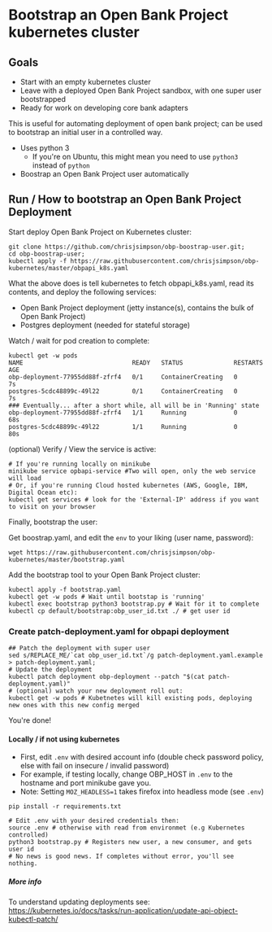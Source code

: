 # Bootstrap an Open Bank Project kubernetes cluster

## Goals

- Start with an empty kubernetes cluster
- Leave with a deployed Open Bank Project sandbox, with one super user bootstrapped
- Ready for work on developing core bank adapters

This is useful for automating deployment of open bank project; can
be used to bootstrap an initial user in a controlled way.

- Uses python 3
    - If you're on Ubuntu, this might mean you need to use `python3` instead of `python`
- Boostrap an Open Bank Project user automatically



## Run / How to bootstrap an Open Bank Project Deployment


Start deploy Open Bank Project on Kubernetes cluster:

```
git clone https://github.com/chrisjsimpson/obp-boostrap-user.git;
cd obp-boostrap-user;
kubectl apply -f https://raw.githubusercontent.com/chrisjsimpson/obp-kubernetes/master/obpapi_k8s.yaml
```
What the above does is tell kubernetes to fetch obpapi_k8s.yaml, read its contents, and deploy the following services:

  - Open Bank Project deployment (jetty instance(s), contains the bulk of Open Bank Project)
  - Postgres deployment (needed for stateful storage)

Watch / wait for pod creation to complete:
```
kubectl get -w pods
NAME                              READY   STATUS              RESTARTS   AGE
obp-deployment-77955dd88f-zfrf4   0/1     ContainerCreating   0          7s
postgres-5cdc48899c-49l22         0/1     ContainerCreating   0          7s
### Eventually... after a short while, all will be in 'Running' state
obp-deployment-77955dd88f-zfrf4   1/1     Running             0          68s
postgres-5cdc48899c-49l22         1/1     Running             0          80s
```

(optional) Verify / View the service is active:
```
# If you're running locally on minikube
minikube service opbapi-service #Two will open, only the web service will load
# Or, if you're running Cloud hosted kubernetes (AWS, Google, IBM, Digital Ocean etc):
kubectl get services # look for the 'External-IP' address if you want to visit on your browser
```

Finally, bootstrap the user:

Get boostrap.yaml, and edit the `env` to your liking (user name, password):

```
wget https://raw.githubusercontent.com/chrisjsimpson/obp-kubernetes/master/bootstrap.yaml
```

Add the bootstrap tool to your Open Bank Project cluster:
```
kubectl apply -f bootstrap.yaml
kubectl get -w pods # Wait until bootstap is 'running'
kubectl exec bootstrap python3 bootstrap.py # Wait for it to complete
kubectl cp default/bootstrap:obp_user_id.txt ./ # get user id
```
### Create patch-deployment.yaml for obpapi deployment
```
## Patch the deployment with super user
sed s/REPLACE_ME/`cat obp_user_id.txt`/g patch-deployment.yaml.example > patch-deployment.yaml;
# Update the deployment
kubectl patch deployment obp-deployment --patch "$(cat patch-deployment.yaml)"
# (optional) watch your new deployment roll out:
kubectl get -w pods # Kubetnetes will kill existing pods, deploying new ones with this new config merged
```

You're done!

#### Locally / if not using kubernetes
- First, edit `.env` with desired account info (double check password policy, else with fail on insecure / invalid password) 
- For example, if testing locally, change OBP_HOST in `.env` to the hostname and port minikube gave you.
- Note: Setting `MOZ_HEADLESS=1` takes firefox into headless mode (see `.env`)

```
pip install -r requirements.txt
```
```
# Edit .env with your desired credentials then:
source .env # otherwise with read from environmet (e.g Kubernetes controlled)
python3 bootstrap.py # Registers new user, a new consumer, and gets user id
# No news is good news. If completes without error, you'll see nothing.
```

##### More info 

To understand updating deployments see: https://kubernetes.io/docs/tasks/run-application/update-api-object-kubectl-patch/
